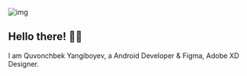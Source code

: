 ![img](https://github.com/ONVETI/ONVETI/raw/main/onvetiforgithub.jpg)

## Hello there! 👋🏻

I am Quvonchbek Yangiboyev, a Android Developer & Figma, Adobe XD Designer.



